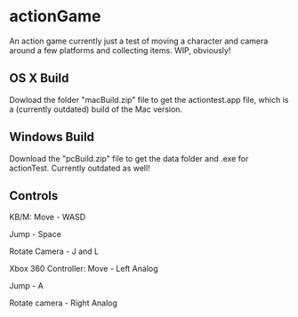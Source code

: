 # actionGame

An action game currently just a test of moving a character and camera around a few platforms and collecting items. WIP, obviously!

## OS X Build

Dowload the folder "macBuild.zip" file to get the actiontest.app file, which is a (currently outdated) build of the Mac version.

## Windows Build

Download the "pcBuild.zip" file to get the data folder and .exe for actionTest. Currently outdated as well!

## Controls

KB/M: 
Move - WASD

Jump - Space

Rotate Camera - J and L

Xbox 360 Controller:
Move - Left Analog

Jump - A

Rotate camera - Right Analog
